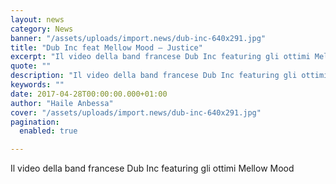 ```yaml
---
layout: news
category: News
banner: "/assets/uploads/import.news/dub-inc-640x291.jpg"
title: "Dub Inc feat Mellow Mood – Justice"
excerpt: "Il video della band francese Dub Inc featuring gli ottimi Mellow Mood"
quote: ""
description: "Il video della band francese Dub Inc featuring gli ottimi Mellow Mood"
keywords: ""
date: 2017-04-28T00:00:00.000+01:00
author: "Haile Anbessa"
cover: "/assets/uploads/import.news/dub-inc-640x291.jpg"
pagination:
  enabled: true

---
```


  
Il video della band francese Dub Inc featuring gli ottimi Mellow Mood